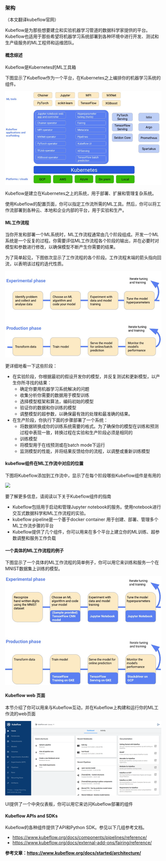 ### 架构

（本文翻译kubeflow官网）

Kubeflow是为那些想要建立和实验机器学习管道的数据科学家提供的平台。Kubeflow也适用于那些希望将机器学习系统部署到各种环境中进行开发、测试和生产级服务的ML工程师和运维团队。

#### 概念综述

Kubeflow是Kubernetes的ML工具箱

下图显示了Kubeflow作为一个平台，在Kubernetes之上编排你的机器学习系统的组件。

 ![](image/kubeflow-overview.jpg)

Kubeflow是建立在Kubernetes之上的系统，用于部署、扩展和管理复杂系统。

使用Kubeflow的配置页面，你可以指定工作流所需的ML工具。然后，你可以将工作流部署到各种云、本地和企业内部的平台，用于实验和生产。

#### ML工作流程

当你开发和部署一个ML系统时，ML工作流程通常由几个阶段组成。开发一个ML系统是一个反复的过程。你需要评估ML工作流程各个阶段的输出，并在必要时对模型和参数进行修改，以确保模型不断产生你需要的结果。

为了简单起见，下图依次显示了工作流程的各个阶段。工作流程末端的箭头指向回流，以表明该过程的迭代性质。

![](image/papiline.jpg)

更详细地看一下这些阶段：

- 在实验阶段，你根据最初的假设开发你的模型，并反复测试和更新模型，以产生你所寻找的结果：
  - 确定你要用机器学习系统解决的问题
  - 收集分析你需要的数据用于模型训练
  - 选择模型框架和算法，编码初始的模型
  - 验证你的数据和你训练的模型
  - 调整模型的超参数，以确保最有效的处理和最准确的结果。
- 在生产阶段，你执行下面的步骤部署了一个系统：
  - 将数据转换成你的训练系统需要的格式。为了确保你的模型在训练和预测过程中表现一致，转换过程在实验和生产阶段必须是相同的
  - 训练模型
  - 将模型用于在线预测或在batch mode下运行
  - 监测模型的性能，并将结果反馈给你的流程，以调整或重新训练模型

#### kubeflow组件在ML工作流中对应的位置

下图将Kubeflow添加到工作流中，显示了在每个阶段哪些Kubeflow组件是有用的

![](image/kubeflow-overview-workflow-diagram-2.svg)

要了解更多信息，请阅读以下关于Kubeflow组件的指南

- Kubeflow包括用于启动和管理Jupyter notebook的服务。使用notebook进行交互式数据科学和ML工作流程的实验。
- kubeflow pipeline是一个基于docker container 用于创建、部署、管理多个ML工作流步骤的平台
- Kubeflow提供了几个组件，你可以用来在多个平台上建立你的ML训练、超参数调整和服务工作负载

#### 一个具体的ML工作流程的例子

下图显示了一个具体的ML工作流程的简单例子，你可以用它来训练和服务一个在MNIST数据集上训练的模型。

![](image/aexample.jpg)

#### Kubeflow web 页面

本节介绍了你可以用来与Kubeflow互动，并在Kubeflow上构建和运行你的ML工作流的web页面

![](image/central-ui.png)

UI提供了一个中央仪表板，你可以用它来访问Kubeflow部署的组件

#### Kubeflow APIs and SDKs

Kubeflow的各种组件提供了API和Python SDK。参见以下几组参考文档。

- https://www.kubeflow.org/docs/components/pipelines/reference/
- https://www.kubeflow.org/docs/external-add-ons/fairing/reference/



**参考文章：https://www.kubeflow.org/docs/started/architecture/**